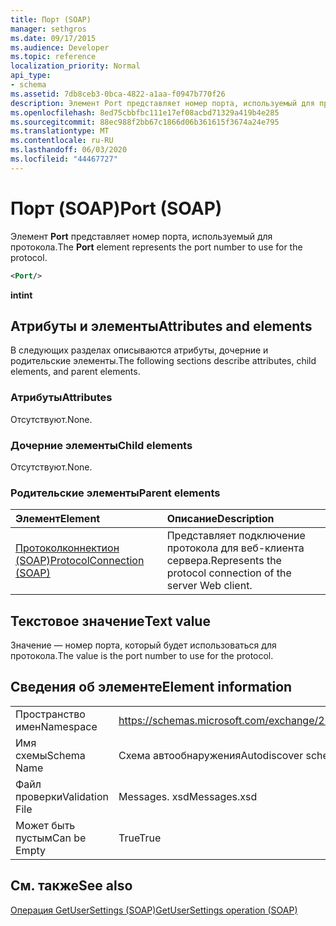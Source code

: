 ```yaml
---
title: Порт (SOAP)
manager: sethgros
ms.date: 09/17/2015
ms.audience: Developer
ms.topic: reference
localization_priority: Normal
api_type:
- schema
ms.assetid: 7db8ceb3-0bca-4822-a1aa-f0947b770f26
description: Элемент Port представляет номер порта, используемый для протокола.
ms.openlocfilehash: 8ed75cbbfbc111e17ef08acbd71329a419b4e285
ms.sourcegitcommit: 88ec988f2bb67c1866d06b361615f3674a24e795
ms.translationtype: MT
ms.contentlocale: ru-RU
ms.lasthandoff: 06/03/2020
ms.locfileid: "44467727"
---
```

# <a name="port-soap"></a><span data-ttu-id="bb389-103">Порт (SOAP)</span><span class="sxs-lookup"><span data-stu-id="bb389-103">Port (SOAP)</span></span>

<span data-ttu-id="bb389-104">Элемент **Port** представляет номер порта, используемый для протокола.</span><span class="sxs-lookup"><span data-stu-id="bb389-104">The **Port** element represents the port number to use for the protocol.</span></span> 
  
```XML
<Port/>
```

 <span data-ttu-id="bb389-105">**int**</span><span class="sxs-lookup"><span data-stu-id="bb389-105">**int**</span></span>
## <a name="attributes-and-elements"></a><span data-ttu-id="bb389-106">Атрибуты и элементы</span><span class="sxs-lookup"><span data-stu-id="bb389-106">Attributes and elements</span></span>

<span data-ttu-id="bb389-107">В следующих разделах описываются атрибуты, дочерние и родительские элементы.</span><span class="sxs-lookup"><span data-stu-id="bb389-107">The following sections describe attributes, child elements, and parent elements.</span></span>
  
### <a name="attributes"></a><span data-ttu-id="bb389-108">Атрибуты</span><span class="sxs-lookup"><span data-stu-id="bb389-108">Attributes</span></span>

<span data-ttu-id="bb389-109">Отсутствуют.</span><span class="sxs-lookup"><span data-stu-id="bb389-109">None.</span></span>
  
### <a name="child-elements"></a><span data-ttu-id="bb389-110">Дочерние элементы</span><span class="sxs-lookup"><span data-stu-id="bb389-110">Child elements</span></span>

<span data-ttu-id="bb389-111">Отсутствуют.</span><span class="sxs-lookup"><span data-stu-id="bb389-111">None.</span></span>
  
### <a name="parent-elements"></a><span data-ttu-id="bb389-112">Родительские элементы</span><span class="sxs-lookup"><span data-stu-id="bb389-112">Parent elements</span></span>

|<span data-ttu-id="bb389-113">**Элемент**</span><span class="sxs-lookup"><span data-stu-id="bb389-113">**Element**</span></span>|<span data-ttu-id="bb389-114">**Описание**</span><span class="sxs-lookup"><span data-stu-id="bb389-114">**Description**</span></span>|
|:-----|:-----|
|[<span data-ttu-id="bb389-115">Протоколконнектион (SOAP)</span><span class="sxs-lookup"><span data-stu-id="bb389-115">ProtocolConnection (SOAP)</span></span>](protocolconnection-soap.md) <br/> |<span data-ttu-id="bb389-116">Представляет подключение протокола для веб-клиента сервера.</span><span class="sxs-lookup"><span data-stu-id="bb389-116">Represents the protocol connection of the server Web client.</span></span>  <br/> |
   
## <a name="text-value"></a><span data-ttu-id="bb389-117">Текстовое значение</span><span class="sxs-lookup"><span data-stu-id="bb389-117">Text value</span></span>

<span data-ttu-id="bb389-118">Значение — номер порта, который будет использоваться для протокола.</span><span class="sxs-lookup"><span data-stu-id="bb389-118">The value is the port number to use for the protocol.</span></span>
  
## <a name="element-information"></a><span data-ttu-id="bb389-119">Сведения об элементе</span><span class="sxs-lookup"><span data-stu-id="bb389-119">Element information</span></span>

|||
|:-----|:-----|
|<span data-ttu-id="bb389-120">Пространство имен</span><span class="sxs-lookup"><span data-stu-id="bb389-120">Namespace</span></span>  <br/> |https://schemas.microsoft.com/exchange/2010/Autodiscover  <br/> |
|<span data-ttu-id="bb389-121">Имя схемы</span><span class="sxs-lookup"><span data-stu-id="bb389-121">Schema Name</span></span>  <br/> |<span data-ttu-id="bb389-122">Схема автообнаружения</span><span class="sxs-lookup"><span data-stu-id="bb389-122">Autodiscover schema</span></span>  <br/> |
|<span data-ttu-id="bb389-123">Файл проверки</span><span class="sxs-lookup"><span data-stu-id="bb389-123">Validation File</span></span>  <br/> |<span data-ttu-id="bb389-124">Messages. xsd</span><span class="sxs-lookup"><span data-stu-id="bb389-124">Messages.xsd</span></span>  <br/> |
|<span data-ttu-id="bb389-125">Может быть пустым</span><span class="sxs-lookup"><span data-stu-id="bb389-125">Can be Empty</span></span>  <br/> |<span data-ttu-id="bb389-126">True</span><span class="sxs-lookup"><span data-stu-id="bb389-126">True</span></span>  <br/> |
   
## <a name="see-also"></a><span data-ttu-id="bb389-127">См. также</span><span class="sxs-lookup"><span data-stu-id="bb389-127">See also</span></span>



[<span data-ttu-id="bb389-128">Операция GetUserSettings (SOAP)</span><span class="sxs-lookup"><span data-stu-id="bb389-128">GetUserSettings operation (SOAP)</span></span>](getusersettings-operation-soap.md)

